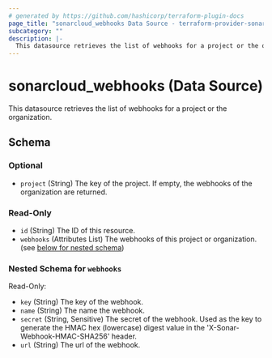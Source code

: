 ```yaml
---
# generated by https://github.com/hashicorp/terraform-plugin-docs
page_title: "sonarcloud_webhooks Data Source - terraform-provider-sonarcloud"
subcategory: ""
description: |-
  This datasource retrieves the list of webhooks for a project or the organization.
---
```


# sonarcloud_webhooks (Data Source)

This datasource retrieves the list of webhooks for a project or the organization.



<!-- schema generated by tfplugindocs -->
## Schema

### Optional

- `project` (String) The key of the project. If empty, the webhooks of the organization are returned.

### Read-Only

- `id` (String) The ID of this resource.
- `webhooks` (Attributes List) The webhooks of this project or organization. (see [below for nested schema](#nestedatt--webhooks))

<a id="nestedatt--webhooks"></a>
### Nested Schema for `webhooks`

Read-Only:

- `key` (String) The key of the webhook.
- `name` (String) The name the webhook.
- `secret` (String, Sensitive) The secret of the webhook. Used as the key to generate the HMAC hex (lowercase) digest value in the 'X-Sonar-Webhook-HMAC-SHA256' header.
- `url` (String) The url of the webhook.


